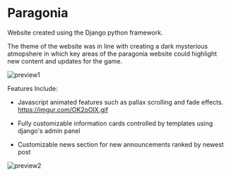 # Paragonia

Website created using the Django python framework. 

The theme of the website was in line with creating a dark mysterious atmopshere in which key areas of the paragonia website could highlight new content and updates for the game. 

![preview1](https://i.imgur.com/yUR6NhS.png)

Features Include:
- Javascript animated features such as pallax scrolling and fade effects.
https://imgur.com/OK2oOlX.gif

- Fully customizable information cards controlled by templates using django's admin panel
- Customizable news section for new announcements ranked by newest post 

![preview2](https://i.imgur.com/5vrd25B.png)


